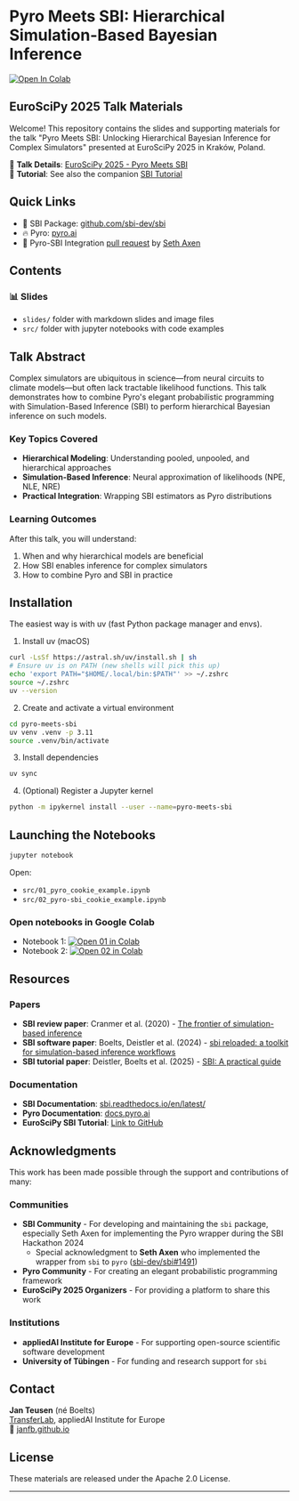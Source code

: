 # Pyro Meets SBI: Hierarchical Simulation-Based Bayesian Inference

[![Open In Colab](https://colab.research.google.com/assets/colab-badge.svg)](https://colab.research.google.com/github/janfb/pyro-meets-sbi)

## EuroSciPy 2025 Talk Materials

Welcome! This repository contains the slides and supporting materials for the talk "Pyro
Meets SBI: Unlocking Hierarchical Bayesian Inference for Complex Simulators" presented
at EuroSciPy 2025 in Kraków, Poland.

📍 **Talk Details**: [EuroSciPy 2025 - Pyro Meets SBI](https://euroscipy.org/talks/KCYYTF/)  
🎯 **Tutorial**: See also the companion [SBI Tutorial](https://github.com/janfb/euroscipy-2025-sbi-tutorial)

## Quick Links

- 🔧 SBI Package: [github.com/sbi-dev/sbi](https://github.com/sbi-dev/sbi)
- 🔥 Pyro: [pyro.ai](https://pyro.ai)
- 🔄 Pyro-SBI Integration [pull request](https://github.com/sbi-dev/sbi/pull/1491) by [Seth Axen](https://sethaxen.com/)

## Contents

### 📊 Slides

- `slides/` folder with markdown slides and image files
- `src/` folder with jupyter notebooks with code examples

## Talk Abstract

Complex simulators are ubiquitous in science—from neural circuits to climate models—but
often lack tractable likelihood functions. This talk demonstrates how to combine Pyro's
elegant probabilistic programming with Simulation-Based Inference (SBI) to perform
hierarchical Bayesian inference on such models.

### Key Topics Covered

- **Hierarchical Modeling**: Understanding pooled, unpooled, and hierarchical approaches
- **Simulation-Based Inference**: Neural approximation of likelihoods (NPE, NLE, NRE)
- **Practical Integration**: Wrapping SBI estimators as Pyro distributions

### Learning Outcomes

After this talk, you will understand:

1. When and why hierarchical models are beneficial
2. How SBI enables inference for complex simulators
3. How to combine Pyro and SBI in practice

## Installation

The easiest way is with uv (fast Python package manager and envs).

1. Install uv (macOS)

```bash
curl -LsSf https://astral.sh/uv/install.sh | sh
# Ensure uv is on PATH (new shells will pick this up)
echo 'export PATH="$HOME/.local/bin:$PATH"' >> ~/.zshrc
source ~/.zshrc
uv --version
```

2. Create and activate a virtual environment

```bash
cd pyro-meets-sbi
uv venv .venv -p 3.11
source .venv/bin/activate
```

3. Install dependencies

```bash
uv sync
```

4. (Optional) Register a Jupyter kernel

```bash
python -m ipykernel install --user --name=pyro-meets-sbi
```

## Launching the Notebooks

```bash
jupyter notebook
```

Open:

- `src/01_pyro_cookie_example.ipynb`
- `src/02_pyro-sbi_cookie_example.ipynb`

### Open notebooks in Google Colab

 - Notebook 1: [![Open 01 in Colab](https://colab.research.google.com/assets/colab-badge.svg)](https://colab.research.google.com/github/janfb/pyro-meets-sbi/blob/master/src/01_pyro_cookie_example.ipynb)
- Notebook 2: [![Open 02 in Colab](https://colab.research.google.com/assets/colab-badge.svg)](https://colab.research.google.com/github/janfb/pyro-meets-sbi/blob/master/src/02_pyro-sbi_cookie_example.ipynb)

## Resources

### Papers

- **SBI review paper**: Cranmer et al. (2020) - [The frontier of simulation-based inference](https://www.pnas.org/doi/10.1073/pnas.1912789117)
- **SBI software paper**: Boelts, Deistler et al. (2024) - [sbi reloaded: a toolkit for simulation-based inference workflows](https://joss.theoj.org/papers/10.21105/joss.07754)
- **SBI tutorial paper**: Deistler, Boelts et al. (2025) - [SBI: A practical guide](https://arxiv.org/abs/2508.12939)

### Documentation

- **SBI Documentation**: [sbi.readthedocs.io/en/latest/](https://sbi.readthedocs.io/en/latest/)
- **Pyro Documentation**: [docs.pyro.ai](http://docs.pyro.ai/)
- **EuroSciPy SBI Tutorial**: [Link to GitHub](https://github.com/janfb/euroscipy-2025-sbi-tutorial)

## Acknowledgments

This work has been made possible through the support and contributions of many:

### Communities

- **SBI Community** - For developing and maintaining the `sbi` package, especially Seth Axen for implementing the Pyro wrapper during the SBI Hackathon 2024
  - Special acknowledgment to **Seth Axen** who implemented the wrapper from `sbi` to `pyro` ([sbi-dev/sbi#1491](https://github.com/sbi-dev/sbi/pull/1491))
- **Pyro Community** - For creating an elegant probabilistic programming framework
- **EuroSciPy 2025 Organizers** - For providing a platform to share this work

### Institutions

- **appliedAI Institute for Europe** - For supporting open-source scientific software development
- **University of Tübingen** - For funding and research support for `sbi`

## Contact

**Jan Teusen** (né Boelts)  
[TransferLab](https://transferlab.ai/), appliedAI Institute for Europe  
🔗 [janfb.github.io](https://janfb.github.io/)

## License

These materials are released under the Apache 2.0 License.

---
